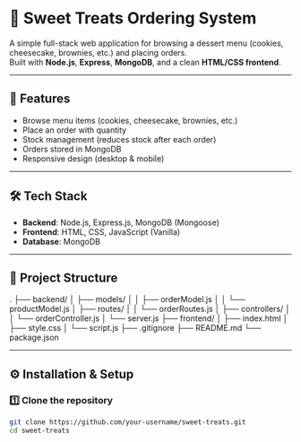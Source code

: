 # 🍪 Sweet Treats Ordering System

A simple full-stack web application for browsing a dessert menu (cookies, cheesecake, brownies, etc.) and placing orders.  
Built with **Node.js**, **Express**, **MongoDB**, and a clean **HTML/CSS frontend**.

---

## 🚀 Features
- Browse menu items (cookies, cheesecake, brownies, etc.)
- Place an order with quantity
- Stock management (reduces stock after each order)
- Orders stored in MongoDB
- Responsive design (desktop & mobile)

---

## 🛠️ Tech Stack
- **Backend**: Node.js, Express.js, MongoDB (Mongoose)
- **Frontend**: HTML, CSS, JavaScript (Vanilla)
- **Database**: MongoDB

---

## 📂 Project Structure
.
├── backend/
│ ├── models/
│ │ ├── orderModel.js
│ │ └── productModel.js
│ ├── routes/
│ │ └── orderRoutes.js
│ ├── controllers/
│ │ └── orderController.js
│ └── server.js
├── frontend/
│ ├── index.html
│ ├── style.css
│ └── script.js
├── .gitignore
├── README.md
└── package.json


---

## ⚙️ Installation & Setup

### 1️⃣ Clone the repository
```bash
git clone https://github.com/your-username/sweet-treats.git
cd sweet-treats
